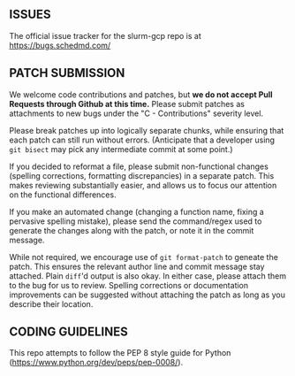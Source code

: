 ISSUES
---------------------------
The official issue tracker for the slurm-gcp repo is at
https://bugs.schedmd.com/

PATCH SUBMISSION
----------------
We welcome code contributions and patches, but **we do not accept Pull Requests
through Github at this time.** Please submit patches as attachments to new bugs
under the "C - Contributions" severity level.

Please break patches up into logically separate chunks, while ensuring that
each patch can still run without errors. (Anticipate that a developer using
`git bisect` may pick any intermediate commit at some point.)

If you decided to reformat a file, please submit non-functional changes
(spelling corrections, formatting discrepancies) in a separate patch. This
makes reviewing substantially easier, and allows us to focus our attention on
the functional differences.

If you make an automated change (changing a function name, fixing a pervasive
spelling mistake), please send the command/regex used to generate the changes
along with the patch, or note it in the commit message.

While not required, we encourage use of `git format-patch` to geneate the
patch. This ensures the relevant author line and commit message stay attached.
Plain `diff`'d output is also okay. In either case, please attach them to the
bug for us to review. Spelling corrections or documentation improvements can be
suggested without attaching the patch as long as you describe their location.

CODING GUIDELINES
-----------------
This repo attempts to follow the PEP 8 style guide for Python
(https://www.python.org/dev/peps/pep-0008/).

